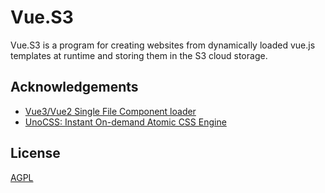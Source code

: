 # Vue.S3

Vue.S3 is a program for creating websites from dynamically loaded vue.js templates at runtime and storing them in the S3 cloud storage.

## Acknowledgements

- [Vue3/Vue2 Single File Component loader](https://github.com/FranckFreiburger/vue3-sfc-loader)
- [UnoCSS: Instant On-demand Atomic CSS Engine](https://unocss.dev)

## License

[AGPL](https://choosealicense.com/licenses/agpl-3.0)
